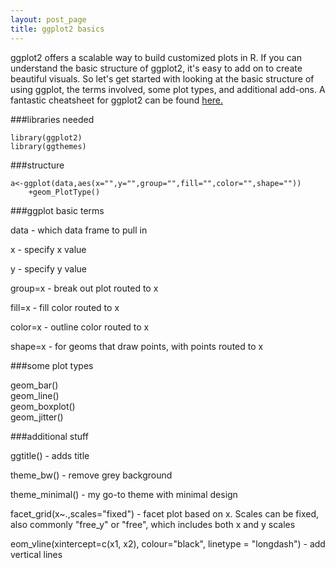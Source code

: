 ```yaml
---
layout: post_page
title: ggplot2 basics
---
```


ggplot2 offers a scalable way to build customized plots in R. If you can understand the basic structure of ggplot2, it's easy to add on to create beautiful visuals. So let's get started with looking at the basic structure of using ggplot, the terms involved, some plot types, and additional add-ons. A fantastic cheatsheet for ggplot2 can be found [here.](http://www.rstudio.com/wp-content/uploads/2015/03/ggplot2-cheatsheet.pdf)


###libraries needed

	library(ggplot2)
	library(ggthemes)


###structure

	a<-ggplot(data,aes(x="",y="",group="",fill="",color="",shape=""))
		+geom_PlotType()


###ggplot basic terms

data - which data frame to pull in

x - specify x value

y - specify y value

group=x - break out plot routed to x

fill=x - fill color routed to x

color=x - outline color routed to x

shape=x - for geoms that draw points, with points routed to x


###some plot types

geom_bar()  
geom_line()  
geom_boxplot()  
geom_jitter()  


###additional stuff

ggtitle() - adds title

theme_bw() - remove grey background

theme_minimal() - my go-to theme with minimal design

facet_grid(x~.,scales="fixed") - facet plot based on x. Scales can be fixed, also commonly "free_y" or "free", which includes both x and y scales

eom_vline(xintercept=c(x1, x2), colour="black", linetype = "longdash") - add vertical lines


